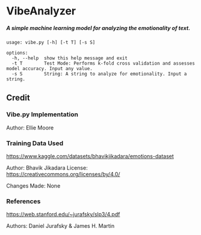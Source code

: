 # VibeAnalyzer
##### *A simple machine learning model for analyzing the emotionality of text.*

```
usage: vibe.py [-h] [-t T] [-s S]

options:
  -h, --help  show this help message and exit
  -t T        Test Mode: Performs k-fold cross validation and assesses model accuracy. Input any value.
  -s S        String: A string to analyze for emotionality. Input a string.
```

## Credit

### Vibe.py Implementation
Author: Ellie Moore

### Training Data Used
https://www.kaggle.com/datasets/bhavikjikadara/emotions-dataset

Author: Bhavik Jikadara
License: https://creativecommons.org/licenses/by/4.0/

Changes Made: None

### References
https://web.stanford.edu/~jurafsky/slp3/4.pdf

Authors: Daniel Jurafsky & James H. Martin
